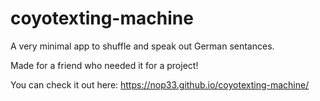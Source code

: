 # coyotexting-machine

A very minimal app to shuffle and speak out German sentances.

Made for a friend who needed it for a project!

You can check it out here: https://nop33.github.io/coyotexting-machine/
